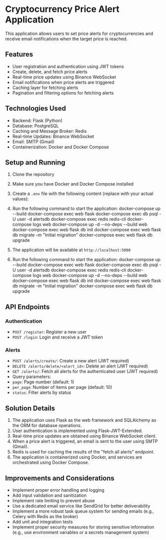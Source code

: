 # Cryptocurrency Price Alert Application

This application allows users to set price alerts for cryptocurrencies and receive email notifications when the target price is reached.

## Features

- User registration and authentication using JWT tokens
- Create, delete, and fetch price alerts
- Real-time price updates using Binance WebSocket
- Email notifications when price alerts are triggered
- Caching layer for fetching alerts
- Pagination and filtering options for fetching alerts

## Technologies Used

- Backend: Flask (Python)
- Database: PostgreSQL
- Caching and Message Broker: Redis
- Real-time Updates: Binance WebSocket
- Email: SMTP (Gmail)
- Containerization: Docker and Docker Compose

## Setup and Running

1. Clone the repository
2. Make sure you have Docker and Docker Compose installed
3. Create a `.env` file with the following content (replace with your actual values):

4. Run the following command to start the application:
   docker-compose up --build
   docker-compose exec web flask <command>
   docker-compose exec db psql -U user -d alertsdb
   docker-compose exec redis redis-cli
   docker-compose logs web
   docker-compose up -d --no-deps --build web
   docker-compose exec web flask db init
  docker-compose exec web flask db migrate -m "Initial migration"
  docker-compose exec web flask db upgrade

   
5. The application will be available at `http://localhost:5000`
4. Run the following command to start the application:
   docker-compose up --build
   docker-compose exec web flask <command>
   docker-compose exec db psql -U user -d alertsdb
   docker-compose exec redis redis-cli
   docker-compose logs web
   docker-compose up -d --no-deps --build web
   docker-compose exec web flask db init
  docker-compose exec web flask db migrate -m "Initial migration"
  docker-compose exec web flask db upgrade
## API Endpoints

### Authentication

- `POST /register`: Register a new user
- `POST /login`: Login and receive a JWT token

### Alerts

- `POST /alerts/create/`: Create a new alert (JWT required)
- `DELETE /alerts/delete/<alert_id>`: Delete an alert (JWT required)
- `GET /alerts/`: Fetch all alerts for the authenticated user (JWT required)
- Query parameters:
 - `page`: Page number (default: 1)
 - `per_page`: Number of items per page (default: 10)
 - `status`: Filter alerts by status

## Solution Details

1. The application uses Flask as the web framework and SQLAlchemy as the ORM for database operations.
2. User authentication is implemented using Flask-JWT-Extended.
3. Real-time price updates are obtained using Binance WebSocket client.
4. When a price alert is triggered, an email is sent to the user using SMTP (Gmail).
5. Redis is used for caching the results of the "fetch all alerts" endpoint.
6. The application is containerized using Docker, and services are orchestrated using Docker Compose.

## Improvements and Considerations

- Implement proper error handling and logging
- Add input validation and sanitization
- Implement rate limiting to prevent abuse
- Use a dedicated email service like SendGrid for better deliverability
- Implement a more robust task queue system for sending emails (e.g., Celery with Redis as the broker)
- Add unit and integration tests
- Implement proper security measures for storing sensitive information (e.g., use environment variables or a secrets management system)

